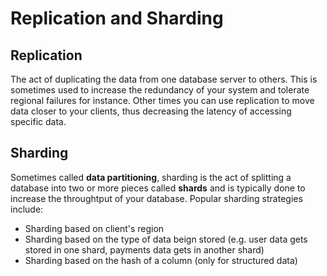 # Replication and Sharding

## Replication

The act of duplicating the data from one database server to others. This is sometimes used to increase the redundancy of your system and tolerate regional failures for instance. Other times you can use replication to move data closer to your clients, thus decreasing the latency of accessing specific data.

## Sharding

Sometimes called **data partitioning**, sharding is the act of splitting a database into two or more pieces called **shards** and is typically done to increase the throughtput of your database. Popular sharding strategies include:

* Sharding based on client's region
* Sharding based on the type of data beign stored (e.g. user data gets stored in one shard, payments data gets in another shard)
* Sharding based on the hash of a column (only for structured data)